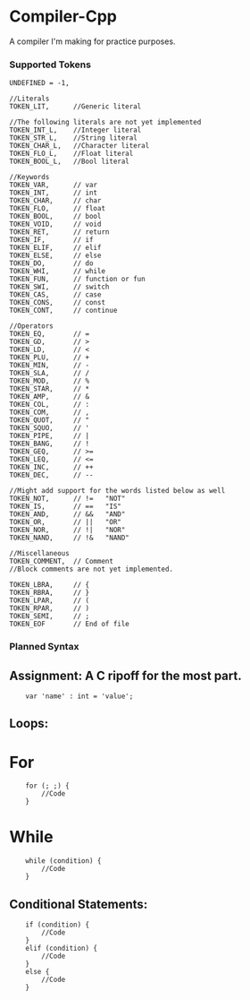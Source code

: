 # Compiler-Cpp
A compiler I'm making for practice purposes.

### Supported Tokens

    UNDEFINED = -1,

    //Literals
    TOKEN_LIT,      //Generic literal
    
    //The following literals are not yet implemented
    TOKEN_INT_L,    //Integer literal
    TOKEN_STR_L,    //String literal
    TOKEN_CHAR_L,   //Character literal
    TOKEN_FLO_L,    //Float literal
    TOKEN_BOOL_L,   //Bool literal

    //Keywords
    TOKEN_VAR,      // var
    TOKEN_INT,      // int
    TOKEN_CHAR,     // char
    TOKEN_FLO,      // float
    TOKEN_BOOL,     // bool
    TOKEN_VOID,     // void
    TOKEN_RET,      // return
    TOKEN_IF,       // if
    TOKEN_ELIF,     // elif
    TOKEN_ELSE,     // else
    TOKEN_DO,       // do
    TOKEN_WHI,      // while
    TOKEN_FUN,      // function or fun
    TOKEN_SWI,      // switch
    TOKEN_CAS,      // case
    TOKEN_CONS,     // const
    TOKEN_CONT,     // continue

    //Operators
    TOKEN_EQ,       // =
    TOKEN_GD,       // >
    TOKEN_LD,       // <
    TOKEN_PLU,      // +
    TOKEN_MIN,      // -
    TOKEN_SLA,      // /
    TOKEN_MOD,      // %
    TOKEN_STAR,     // *
    TOKEN_AMP,      // &
    TOKEN_COL,      // :
    TOKEN_COM,      // ,
    TOKEN_QUOT,     // "
    TOKEN_SQUO,     // '
    TOKEN_PIPE,     // |
    TOKEN_BANG,     // !
    TOKEN_GEQ,      // >=
    TOKEN_LEQ,      // <=
    TOKEN_INC,      // ++
    TOKEN_DEC,      // --
    
    //Might add support for the words listed below as well
    TOKEN_NOT,      // !=   "NOT"
    TOKEN_IS,       // ==   "IS"
    TOKEN_AND,      // &&   "AND"
    TOKEN_OR,       // ||   "OR"
    TOKEN_NOR,      // !|   "NOR"
    TOKEN_NAND,     // !&   "NAND"

    //Miscellaneous
    TOKEN_COMMENT,  // Comment
    //Block comments are not yet implemented.
    
    TOKEN_LBRA,     // {
    TOKEN_RBRA,     // }
    TOKEN_LPAR,     // (
    TOKEN_RPAR,     // )
    TOKEN_SEMI,     // ;
    TOKEN_EOF       // End of file

### Planned Syntax

## Assignment: A C ripoff for the most part.
        var 'name' : int = 'value';

## Loops:
# For
        for (; ;) {
            //Code
        }
# While
        while (condition) {
            //Code
        }

## Conditional Statements:
        if (condition) {
            //Code
        }
        elif (condition) {
            //Code
        }
        else {
            //Code
        }
        
